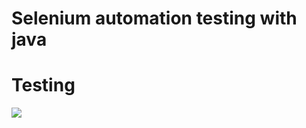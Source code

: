 #  Selenium automation  testing with java

# Testing

![](https://pbs.twimg.com/media/FZjzyZ8XEAIpeSa?format=png&name=small)
